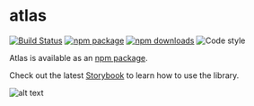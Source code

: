 # atlas

[![Build Status](https://travis-ci.org/connexta/atlas.svg?branch=master)](https://travis-ci.org/connexta/atlas)
[![npm package](https://img.shields.io/npm/v/@connexta/atlas/latest.svg)](https://www.npmjs.com/package/@connexta/atlas)
[![npm downloads](https://img.shields.io/npm/dm/@connexta/atlas.svg)](https://www.npmjs.com/package/@connexta/atlas)
![Code style](https://img.shields.io/badge/code_style-prettier-ff69b4.svg)

Atlas is available as an [npm package](https://www.npmjs.com/package/@connexta/atlas).

Check out the latest [Storybook](https://unpkg.com/@connexta/atlas@0.0.35/.storybook/index.html) to learn how to use the library.

![alt text](https://media3.giphy.com/media/5RORsXDYXUOelTmtsQ/giphy-downsized.gif?cid=6104955e5cca41e94766374877f8a195&rid=giphy-downsized.gif)
